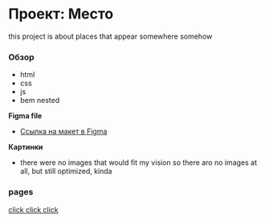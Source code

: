 # Проект: Место

this project is about places that appear somewhere somehow

### Обзор

* html
* css
* js
* bem nested
 
**Figma file**

* [Ссылка на макет в Figma](https://www.figma.com/file/2cn9N9jSkmxD84oJik7xL7/JavaScript.-Sprint-4?node-id=0%3A1)

**Картинки**

* there were no images that would fit my vision so there aro no images at all, but still optimized, kinda

### pages
[click click click](https://superalex2013.github.io/mesto/)
